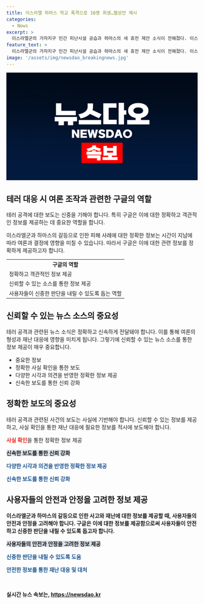 ```yaml
---
title: 이스라엘 하마스 학교 폭격으로 16명 희생…협상안 제시
categories:
  - News
excerpt: >
  이스라엘군의 가자지구 민간 피난시설 공습과 하마스의 새 휴전 제안 소식이 전해졌다. 이스라엘의 해명과 하마스의 고집, 두 사이드의 주장이 대립되는 가운데 휴전 협상은 중재국의 개입으로 새로운 희망을 안고 있다. 이스라엘군의 조치 주장과 하마스의 휴전안 내용이 주목받는 가운데, 국제사회의 관심이 집중되고 있다. #가자전쟁 #이스라엘 #하마스 #국제정세
feature_text: >
  이스라엘군의 가자지구 민간 피난시설 공습과 하마스의 새 휴전 제안 소식이 전해졌다. 이스라엘의 해명과 하마스의 고집, 두 사이드의 주장이 대립되는 가운데 휴전 협상은 중재국의 개입으로 새로운 희망을 안고 있다. 이스라엘군의 조치 주장과 하마스의 휴전안 내용이 주목받는 가운데, 국제사회의 관심이 집중되고 있다. #가자전쟁 #이스라엘 #하마스 #국제정세
image: '/assets/img/newsdao_breakingnews.jpg'
---
```


<p><img src="/assets/img/newsdao_breakingnews.jpg" alt="ranknews 속보" /></p>

<h2 data-ke-size="size26">테러 대응 시 여론 조작과 관련한 구글의 역할</h2>

<p data-ke-size="size16">테러 공격에 대한 보도는 신중을 기해야 합니다. 특히 구글은 이에 대한 정확하고 객관적인 정보를 제공하는 데 중요한 역할을 합니다.</p>

<p data-ke-size="size16">이스라엘군과 하마스의 갈등으로 인한 피해 사례에 대한 정확한 정보는 시간이 지남에 따라 여론과 결정에 영향을 미칠 수 있습니다. 따라서 구글은 이에 대한 관련 정보를 정확하게 제공하고자 합니다.</p>

<table>
  <tr>
    <td style="text-align: center; height: 17px;"><b>구글의 역할</b></td>
  </tr>
  <tr>
    <td>정확하고 객관적인 정보 제공</td>
  </tr>
  <tr>
    <td>신뢰할 수 있는 소스를 통한 정보 제공</td>
  </tr>
  <tr>
    <td>사용자들이 신중한 판단을 내릴 수 있도록 돕는 역할</td>
  </tr>
</table>

<h2 data-ke-size="size26">신뢰할 수 있는 뉴스 소스의 중요성</h2>

<p data-ke-size="size16">테러 공격과 관련된 뉴스 소식은 정확하고 신속하게 전달돼야 합니다. 이를 통해 여론의 형성과 재난 대응에 영향을 미치게 됩니다. 그렇기에 신뢰할 수 있는 뉴스 소스를 통한 정보 제공이 매우 중요합니다.</p>

<ul>
  <li>중요한 정보</li>
  <li>정확한 사실 확인을 통한 보도</li>
  <li>다양한 시각과 의견을 반영한 정확한 정보 제공</li>
  <li>신속한 보도를 통한 신뢰 강화</li>
</ul>

<h2 data-ke-size="size26">정확한 보도의 중요성</h2>

<p data-ke-size="size16">테러 공격과 관련된 사건의 보도는 사실에 기반해야 합니다. 신뢰할 수 있는 정보를 제공하고, 사실 확인을 통한 재난 대응에 필요한 정보를 적시에 보도해야 합니다.</p>

<p data-ke-size="size16"><b><span style="color: #ee2323;">사실 확인</span></b>을 통한 정확한 정보 제공</p>

<p data-ke-size="size16"><b><span style="background-color: #21538527;">신속한 보도를 통한 신뢰 강화</span></b></p>

<p data-ke-size="size16"><b><span style="color: #1a5490;">다양한 시각과 의견을 반영한 정확한 정보 제공</span><b></p>

<p data-ke-size="size16"><b><span style="color: #1a5490;">신속한 보도를 통한 신뢰 강화</span><b></p>

<h2 data-ke-size="size26">사용자들의 안전과 안정을 고려한 정보 제공</h2>

<p data-ke-size="size16">이스라엘군과 하마스의 갈등으로 인한 사고와 재난에 대한 정보를 제공할 때, 사용자들의 안전과 안정을 고려해야 합니다. 구글은 이에 대한 정보를 제공함으로써 사용자들이 안전하고 신중한 판단을 내릴 수 있도록 돕고자 합니다.</p>

<p data-ke-size="size16"><b><span style="background-color: #21538527;">사용자들의 안전과 안정을 고려한 정보 제공</span></b></p>

<p data-ke-size="size16"><b><span style="color: #1a5490;">신중한 판단을 내릴 수 있도록 도움</span><b></p>

<p data-ke-size="size16"><b><span style="color: #1a5490;">안전한 정보를 통한 재난 대응 및 대처</span><b></p>

<p data-ke-size="size16">&nbsp;</p>
실시간 뉴스 속보는, <a href="https://newsdao.kr" rel="dofollow">https://newsdao.kr</a>


